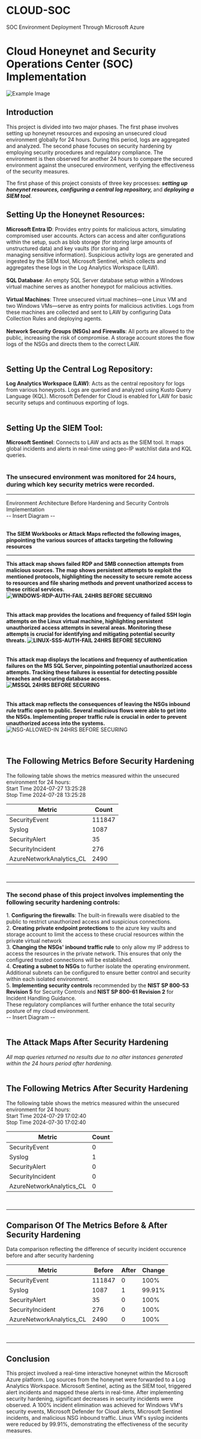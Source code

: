 # CLOUD-SOC
SOC Environment Deployment Through Microsoft Azure

<h1>Cloud Honeynet and Security Operations Center (SOC) Implementation</h1>

![Example Image](https://github.com/Joshua01X/CLOUD-SOC/blob/main/Cloud%20SOC%20DIA.jpg?raw=true)

<h2>Introduction</h2>
This project is divided into two major phases. The first phase involves setting up honeynet resources and exposing an unsecured cloud environment globally for 24 hours. During this period, logs are aggregated and analyzed. The second phase focuses on security hardening by employing security procedures and regulatory compliance. The environment is then observed for another 24 hours to compare the secured environment against the unsecured environment, verifying the effectiveness of the security measures.

The first phase of this project consists of three key processes: <i><b>setting up honeynet resources, configuring a central log repository, </i></b>and <b><i>deploying a SIEM tool</i></b>.

<h2>Setting Up the Honeynet Resources:</h2>

<b>Microsoft Entra ID</b>: Provides entry points for malicious actors, simulating compromised user accounts. Actors can access and alter configurations within the setup, such as blob storage (for storing large amounts of unstructured data) and key vaults (for storing and <br> managing sensitive information). Suspicious activity logs are generated and ingested by the SIEM tool, Microsoft Sentinel, which collects and aggregates these logs in the Log Analytics Workspace (LAW).<br><br>
<b>SQL Database</b>: An empty SQL Server database setup within a Windows virtual machine serves as another honeypot for malicious activities.<br><br>
<b>Virtual Machines</b>: Three unsecured virtual machines—one Linux VM and two Windows VMs—serve as entry points for malicious activities. Logs from these machines are collected and sent to LAW by configuring Data Collection Rules and deploying agents.<br><br>
<b>Network Security Groups (NSGs) and Firewalls</b>: All ports are allowed to the public, increasing the risk of compromise. A storage account stores the flow logs of the NSGs and directs them to the correct LAW.<br><br>

<h2>Setting Up the Central Log Repository:</h2>

<b>Log Analytics Workspace (LAW)</b>: Acts as the central repository for logs from various honeypots. Logs are queried and analyzed using Kusto Query Language (KQL). Microsoft Defender for Cloud is enabled for LAW for basic security setups and continuous exporting of logs.<br><br>

<h2>Setting Up the SIEM Tool:</h2>

<b>Microsoft Sentinel</b>: Connects to LAW and acts as the SIEM tool. It maps global incidents and alerts in real-time using geo-IP watchlist data and KQL queries.<br><br>
<h3>The unsecured environment was monitored for 24 hours, during which key security metrics were recorded.</h3><hr>

Environment Architecture Before Hardening and Security Controls Implementation<br>
-- Insert Diagram -- <br><br>

<b>The SIEM Workbooks or Attack Maps reflected the following images, pinpointing the various sources of attacks targeting the following resources</b><hr style="border: 0; height: .5px; background: #000;" />
<b>This attack map shows failed RDP and SMB connection attempts from malicious sources. The map shows persistent attempts to exploit the mentioned protocols, highlighting the necessity to secure remote access to resources and file sharing methods and prevent unathorized access to these critical services.
![WINDOWS-RDP-AUTH-FAIL 24HRS BEFORE SECURING](https://github.com/user-attachments/assets/904c024d-5e4c-42a4-b39b-5c38b00fdac6)
<br><br><br>
This attack map provides the locations and frequency of failed SSH login attempts on the Linux virtual machine, highlighting persistent unauthorized access attempts in several areas. Monitoring these attempts is crucial for identifying and mitigating potential security threats.
![LINUX-SSS-AUTH-FAIL 24HRS BEFORE SECURING](https://github.com/user-attachments/assets/62ec780a-55de-4531-a6c2-e2f164cd3ce4)
<br><br><br>
This attack map displays the locations and frequency of authentication failures on the MS SQL Server, pinpointing potential unauthorized access attempts. Tracking these failures is essential for detecting possible breaches and securing database access.
![MSSQL 24HRS BEFORE SECURING](https://github.com/user-attachments/assets/d03e7819-2d1e-4cfe-8823-7f28a77bc673)
<br><br><br>
This attack map reflects the consequences of leaving the NSGs inbound rule traffic open to public. Several malicious flows were able to get into the NSGs. Implementing proper traffic rule is crucial in order to prevent unauthorized access into the systems. </b>
![NSG-ALLOWED-IN 24HRS BEFORE SECURING](https://github.com/user-attachments/assets/ff925858-db99-4d08-ab45-f40607e691f5)
<br><br><br>

<h2>The Following Metrics Before Security Hardening</h2>
The following table shows the metrics measured within the unsecured environment for 24 hours: <br>Start Time 2024-07-27 13:25:28 <br>Stop Time 2024-07-28 13:25:28

| Metric                   | Count  |
|--------------------------|--------|
| SecurityEvent            | 111847 |
| Syslog                   | 1087   |
| SecurityAlert            | 35     |
| SecurityIncident         | 276    |
| AzureNetworkAnalytics_CL | 2490   |

<br><hr>

<h3>The second phase of this project involves implementing the following security hardening controls:</h3>
1. <b>Configuring the firewalls</b>: The built-in firewalls were disabled to the public to restrict unauthorized access and suspicious connections.<br>
2. <b>Creating private endpoint protections</b> to the azure key vaults and storage account to limit the access to these crucial resources within the private virtual network<br>
3. <b>Changing the NSGs' inbound traffic rule</b> to only allow my IP address to access the resources in the private network. This ensures that only the configured trusted connections will be established. <br>
4. <b>Creating a subnet to NSGs</b> to further isolate the operating environment. Additional subnets can be configured to ensure better control and security within each isolated environment.<br>
5. <b>Implementing security controls</b> recommended by the <b>NIST SP 800-53 Revision 5</b> for Security Controls and <b>NIST SP 800-61 Revision 2</b> for Incident Handling Guidance. <br> These regulatory compliances will further enhance the total security posture of my cloud environment. <br>
-- Insert Diagram -- <br><br>

<h2>The Attack Maps After Security Hardening</h2>
<i></u>All map queries returned no results due to no alter instances generated within the 24 hours period after hardening.</i><br><br>

<h2>The Following Metrics After Security Hardening</h2>
The following table shows the metrics measured within the unsecured environment for 24 hours: <br>Start Time 2024-07-29 17:02:40 <br> Stop Time 2024-07-30 17:02:40

| Metric                   | Count  |
|--------------------------|--------|
| SecurityEvent            | 0      |
| Syslog                   | 1      |
| SecurityAlert            | 0      |
| SecurityIncident         | 0      |
| AzureNetworkAnalytics_CL | 0      |

<br><hr>

<h2>Comparison Of The Metrics Before & After Security Hardening</h2>
Data comparison reflecting the difference of security incident occurence before and after security hardening

| Metric                   | Before   | After | Change |
| ------------------------ | -----    | ----- | ------ |
| SecurityEvent            | 111847   | 0     | 100%   |
| Syslog                   | 1087     | 1     | 99.91% |
| SecurityAlert            | 35       | 0     | 100%   |
| SecurityIncident         | 276      | 0     | 100%   |
| AzureNetworkAnalytics_CL | 2490     | 0     | 100%   |

<br><hr>
<h2>Conclusion</h2>
This project involved a real-time interactive honeynet within the Microsoft Azure platform. Log sources from the honeynet were forwarded to a Log Analytics Workspace. Microsoft Sentinel, acting as the SIEM tool, triggered alert incidents and mapped these alerts in real-time. After implementing security hardening, significant decreases in security incidents were observed. A 100% incident elimination was achieved for Windows VM's security events, Microsoft Defender for Cloud alerts, Microsoft Sentinel incidents, and malicious NSG inbound traffic. Linux VM's syslog incidents were reduced by 99.91%, demonstrating the effectiveness of the security measures.




